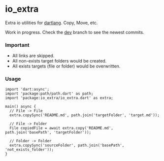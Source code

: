# io_extra
Extra io utilities for [dartlang](http://dartlang.org/). Copy, Move, etc.

Work in progress. Check the [dev](https://github.com/jarontai/io_extra/tree/develop) branch to see the newest commits.

### Important
- All links are skipped.
- All non-exists target folders would be created.
- All exists targets (file or folder) would be overwritten.

### Usage

    import 'dart:async';
    import 'package:path/path.dart' as path;
    import 'package:io_extra/io_extra.dart' as extra;

    main() async {
      // File -> File
      extra.copySync('README.md', path.join('targetFolder', 'target.md'));

      // File -> Folder
      File copiedFile = await extra.copy('README.md', path.join('basePath', 'targetFolder'));

      // Folder -> Folder
      extra.copySync('sourceFolder', path.join('basePath', 'not_exists_folder'));
    }
